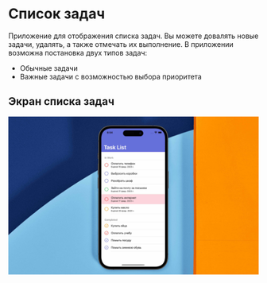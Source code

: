 # Список задач
Приложение для отображения списка задач.
Вы можете довалять новые задачи, удалять, а также отмечать их выполнение.
В приложении возможна постановка двух типов задач:
- Обычные задачи
- Важные задачи с возможностью выбора приоритета
## Экран списка задач

![](readme_assets/TodoList.jpg)